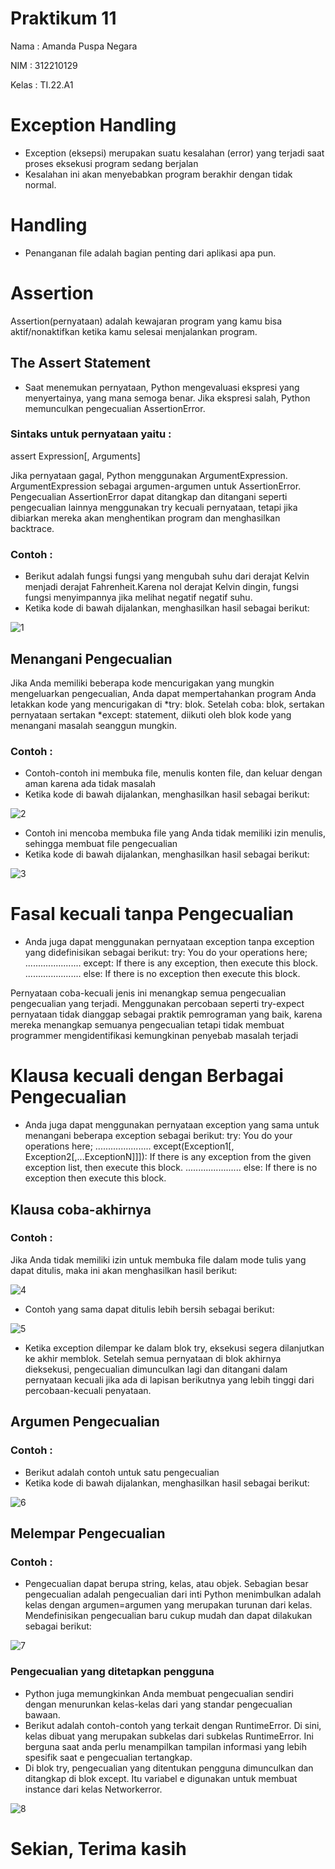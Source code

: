 # Praktikum 11

Nama : Amanda Puspa Negara

NIM : 312210129

Kelas : TI.22.A1

# Exception Handling
- Exception (eksepsi) merupakan suatu kesalahan (error) yang terjadi saat proses eksekusi program sedang berjalan
- Kesalahan ini akan menyebabkan program berakhir dengan tidak normal.

# Handling
- Penanganan file adalah bagian penting dari aplikasi apa pun.

# Assertion

Assertion(pernyataan) adalah kewajaran program yang kamu bisa aktif/nonaktifkan ketika kamu selesai menjalankan program.

## The Assert Statement
- Saat menemukan pernyataan, Python mengevaluasi ekspresi yang menyertainya, yang mana semoga benar. Jika ekspresi salah, Python memunculkan pengecualian AssertionError.

### Sintaks untuk pernyataan yaitu :
assert Expression[, Arguments]

Jika pernyataan gagal, Python menggunakan ArgumentExpression. ArgumentExpression sebagai argumen-argumen untuk AssertionError. Pengecualian AssertionError dapat ditangkap dan ditangani seperti pengecualian lainnya menggunakan try kecuali pernyataan, tetapi jika dibiarkan mereka akan menghentikan program dan menghasilkan backtrace.

### Contoh :
- Berikut adalah fungsi fungsi yang mengubah suhu dari derajat Kelvin menjadi derajat Fahrenheit.Karena nol derajat Kelvin dingin, fungsi fungsi menyimpannya jika melihat negatif negatif suhu.
- Ketika kode di bawah dijalankan, menghasilkan hasil sebagai berikut:

![1](https://user-images.githubusercontent.com/115678845/208638627-e995337e-e61a-47c5-af50-5f0d04a1c1de.png)

## Menangani Pengecualian
Jika Anda memiliki beberapa kode mencurigakan yang mungkin mengeluarkan pengecualian, Anda dapat mempertahankan program Anda letakkan kode yang mencurigakan di *try: blok. Setelah coba: blok, sertakan pernyataan sertakan *except: statement, diikuti oleh blok kode yang menangani masalah seanggun mungkin.

### Contoh :
- Contoh-contoh ini membuka file, menulis konten file, dan keluar dengan aman karena ada tidak masalah
- Ketika kode di bawah dijalankan, menghasilkan hasil sebagai berikut:

![2](https://user-images.githubusercontent.com/115678845/208638812-e6b87c3d-4d2f-458a-bb7b-d28ea776a215.png)

- Contoh ini mencoba membuka file yang Anda tidak memiliki izin menulis, sehingga membuat file pengecualian
- Ketika kode di bawah dijalankan, menghasilkan hasil sebagai berikut:

![3](https://user-images.githubusercontent.com/115678845/208639004-5bbd039a-7c4a-4af6-a383-0ec7d542771c.png)

# Fasal kecuali tanpa Pengecualian
- Anda juga dapat menggunakan pernyataan exception tanpa exception yang didefinisikan sebagai berikut:
try: You do your operations here; ...................... except: If there is any exception, then execute this block. ...................... else: If there is no exception then execute this block.

Pernyataan coba-kecuali jenis ini menangkap semua pengecualian pengecualian yang terjadi. Menggunakan percobaan seperti try-expect pernyataan tidak dianggap sebagai praktik pemrograman yang baik, karena mereka menangkap semuanya pengecualian tetapi tidak membuat programmer mengidentifikasi kemungkinan penyebab masalah terjadi

# Klausa kecuali dengan Berbagai Pengecualian
- Anda juga dapat menggunakan pernyataan exception yang sama untuk menangani beberapa exception sebagai berikut:
try: You do your operations here; ...................... except(Exception1[, Exception2[,...ExceptionN]]]): If there is any exception from the given exception list, then execute this block. ...................... else: If there is no exception then execute this block.

## Klausa coba-akhirnya
### Contoh :
Jika Anda tidak memiliki izin untuk membuka file dalam mode tulis yang dapat ditulis, maka ini akan menghasilkan hasil berikut:

![4](https://user-images.githubusercontent.com/115678845/208639189-1e96f2d6-03fa-4ad0-b2ae-57197dee7fb7.png)

- Contoh yang sama dapat ditulis lebih bersih sebagai berikut:

![5](https://user-images.githubusercontent.com/115678845/208639268-a7cdc80a-24ea-4c6d-85ba-59fae133b8b9.png)

- Ketika exception dilempar ke dalam blok try, eksekusi segera dilanjutkan ke akhir memblok. Setelah semua pernyataan di blok akhirnya dieksekusi, pengecualian dimunculkan lagi dan ditangani dalam pernyataan kecuali jika ada di lapisan berikutnya yang lebih tinggi dari percobaan-kecuali penyataan.

## Argumen Pengecualian

### Contoh :

- Berikut adalah contoh untuk satu pengecualian
- Ketika kode di bawah dijalankan, menghasilkan hasil sebagai berikut:

![6](https://user-images.githubusercontent.com/115678845/208639309-0843137d-b88b-4da9-b215-702d283eb8f8.png)

## Melempar Pengecualian

### Contoh :

- Pengecualian dapat berupa string, kelas, atau objek. Sebagian besar pengecualian adalah pengecualian dari inti Python menimbulkan adalah kelas dengan argumen=argumen yang merupakan turunan dari kelas. Mendefinisikan pengecualian baru cukup mudah dan dapat dilakukan sebagai berikut:

![7](https://user-images.githubusercontent.com/115678845/208639373-c463589d-1eb2-4d10-b6d1-4d9dea56b416.png)

### Pengecualian yang ditetapkan pengguna

- Python juga memungkinkan Anda membuat pengecualian sendiri dengan menurunkan kelas-kelas dari yang standar pengecualian bawaan.
- Berikut adalah contoh-contoh yang terkait dengan RuntimeError. Di sini, kelas dibuat yang merupakan subkelas dari subkelas RuntimeError. Ini berguna saat anda perlu menampilkan tampilan informasi yang lebih spesifik saat e pengecualian tertangkap.
- Di blok try, pengecualian yang ditentukan pengguna dimunculkan dan ditangkap di blok except. Itu variabel e digunakan untuk membuat instance dari kelas Networkerror.

![8](https://user-images.githubusercontent.com/115678845/208637833-94aafffe-e41f-4639-949d-b280313272c3.png)

# Sekian, Terima kasih
